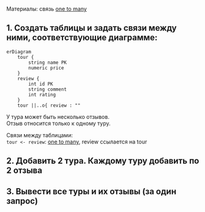 ﻿Материалы: связь [one to many](https://gitlab.com/golodnyuk.iv/db_2022/-/blob/main/%D0%9C%D0%B0%D1%82%D0%B5%D1%80%D0%B8%D0%B0%D0%BB%D1%8B%20%D0%BF%D0%BE%20%D0%BA%D1%83%D1%80%D1%81%D1%83/01.%20%D0%A1%D0%B2%D1%8F%D0%B7%D1%8C%20one%20to%20many.md)

## 1. Создать таблицы и задать связи между ними, соответствующие диаграмме:

```mermaid
erDiagram
    tour {
        string name PK
        numeric price
    }
    review {
        int id PK
        string comment
        int rating
    }
    tour ||..o{ review : ""
```

У тура может быть несколько отзывов.\
Отзыв относится только к одному туру.

Связи между таблицами:\
`tour <- review`: [one to many](https://gitlab.com/golodnyuk.iv/db_2022/-/blob/main/%D0%9C%D0%B0%D1%82%D0%B5%D1%80%D0%B8%D0%B0%D0%BB%D1%8B%20%D0%BF%D0%BE%20%D0%BA%D1%83%D1%80%D1%81%D1%83/01.%20%D0%A1%D0%B2%D1%8F%D0%B7%D1%8C%20one%20to%20many.md), review ссылается на tour

## 2. Добавить 2 тура. Каждому туру добавить по 2 отзыва

## 3. Вывести все туры и их отзывы (за один запрос)